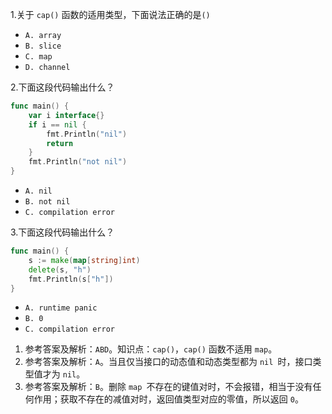 1.关于 `cap()` 函数的适用类型，下面说法正确的是`()`

- `A. array`
- `B. slice`
- `C. map`
- `D. channel`

2.下面这段代码输出什么？

```go
func main() {  
    var i interface{}
    if i == nil {
        fmt.Println("nil")
        return
    }
    fmt.Println("not nil")
}
```

- `A. nil`
- `B. not nil`
- `C. compilation error  `

3.下面这段代码输出什么？

```go
func main() {  
    s := make(map[string]int)
    delete(s, "h")
    fmt.Println(s["h"])
}
```

- `A. runtime panic`
- `B. 0`
- `C. compilation error `

1. 参考答案及解析：`ABD`。知识点：`cap()`，`cap()` 函数不适用 `map`。
2. 参考答案及解析：`A`。当且仅当接口的动态值和动态类型都为 `nil `时，接口类型值才为 `nil`。
3. 参考答案及解析：`B`。删除 `map `不存在的键值对时，不会报错，相当于没有任何作用；获取不存在的减值对时，返回值类型对应的零值，所以返回 `0`。